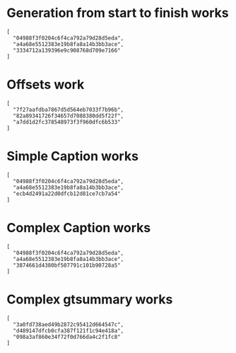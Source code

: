# Generation from start to finish works

    [
      "04988f3f0204c6f4ca792a79d28d5eda",
      "a4a68e5512383e19b8fa8a14b3bb3ace",
      "3334712a139396e9c908768d709e7166"
    ]

# Offsets work

    [
      "7f27aafdba7867d5d564eb7033f7b96b",
      "82a89341726f34657d7088380dd5f22f",
      "a7dd1d2fc378548973f3f960dfc6b533"
    ]

# Simple Caption works

    [
      "04988f3f0204c6f4ca792a79d28d5eda",
      "a4a68e5512383e19b8fa8a14b3bb3ace",
      "ecb4d2491a22d0dfcb12d81ce7cb7a54"
    ]

# Complex Caption works

    [
      "04988f3f0204c6f4ca792a79d28d5eda",
      "a4a68e5512383e19b8fa8a14b3bb3ace",
      "3874661d4380bf507791c101b90728a5"
    ]

# Complex gtsummary works

    [
      "3a0fd738aed49b2872c95412d664547c",
      "d489147dfcb0cfa387f121f1c94e418a",
      "098a3af860e34f72f0d766da4c2f1fc8"
    ]

